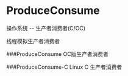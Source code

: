 # ProduceConsume
操作系统 --  生产者消费者(C/OC)

线程模拟生产者消费者

###ProduceConsume
OC版生产者消费者

###ProduceConsume-C
Linux C 生产者消费者
